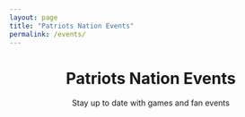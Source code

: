 ```yaml
---
layout: page
title: "Patriots Nation Events"
permalink: /events/
---
```


<header class="blog-hero">
  <div class="overlay"></div>
  <div class="blog-hero-content">
    <h1>Patriots Nation Events</h1>
    <p>Stay up to date with games and fan events</p>
  </div>
</header>

<main class="events-page">
  <div class="scorestream-widget-container"
       data-ss_widget_type="vertScoreboard"
       data-user-widget-id="65793">
  </div>
  <script async type="text/javascript" src="https://scorestream.com/apiJsCdn/widgets/embed.js"></script>
</main>